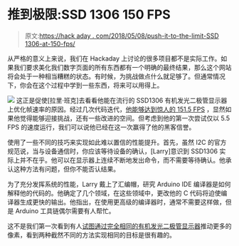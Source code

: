 # 推到极限:SSD 1306 150 FPS

> 原文:[https://hack aday . com/2018/05/08/push-it-to-the-limit-SSD 1306-at-150-fps/](https://hackaday.com/2018/05/08/push-it-to-the-limit-ssd1306-at-150-fps/)

从严格的意义上来说，我们在 Hackaday 上讨论的很多项目都不是实际工作。如果我们要求美化我们数字页面的所有东西都有一个明确的最终结果，那么这个网站将会处于一种相当糟糕的状态。有时候，为挑战做点什么就足够了。但通常情况下，你会在这个过程中学到一些东西，将来可以用得上。

[![](../Images/ff55847bd256f62132824e5688c2cae5.png)](https://hackaday.com/wp-content/uploads/2018/05/fast1306_detail.jpg) 这正是促使[拉里·班克]去看看他能在流行的 SSD1306 有机发光二极管显示器上优化帧速率的原因。经过几次代码迭代，[他能够达到惊人的 151.5 FPS](https://bitbanksoftware.blogspot.com/2018/05/fast-ssd1306-oled-drawing-with-i2c-bit.html) ，显然如果他觉得能够迎接挑战，还有一些改进的空间。但考虑到他的第一次尝试仅以 5.5 FPS 的速度运行，我们可以说他已经在这一次赢得了他的黑客信誉。

使用了一些不同的技巧来实现如此难以置信的性能提升。首先，虽然 I2C 的官方规范说，当与设备通信时，你应该等待设备的确认，[Larry]意识到 SSD1306 实际上并不在乎。他可以在显示器上连续不断地发出命令，而不需要等待确认。他承认这种方法有问题，但你不能否认结果。

为了充分发挥系统的性能，Larry 戴上了汇编帽，研究 Arduino IDE 编译器是如何解释他的代码的。他确定了几个领域，在这些领域中，更改他的 C 代码将迫使编译器生成更快的输出。他指出，在使用更高级的编译器时，通常不需要这样做，但是 Arduino 工具链偶尔需要有人帮忙。

这不是我们第一次看到有人[试图通过完全相同的有机发光二极管显示器](https://hackaday.com/2015/04/03/high-speed-ssd1306-library/)推动更多的像素，看到两种截然不同的方法实现相同的目标是很有趣的。
